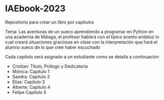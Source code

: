 # IAEbook-2023

Repositorio para crear un libro por capítulos

Tema: Las aventuras de un sueco aprendiendo a programar en Python en una academia de Málaga, 
el profesor hablará con el típico acento andaluz lo cual creará situaciones graciosas en clase 
con la interpretación que hará el alumno sueco de lo que cree haber escuchado

Cada capítulo será asignado a un estudiante como se detalla a continuación

- Cristian: Título, Prólogo y Dedicatoria
- Mónica: Capítulo 1
- Sandra: Capítulo 2
- Elias: Capítulo 3
- Alberte: Capítulo 4
- Felipe Capítulo 5
